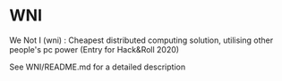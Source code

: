 # WNI
We Not I (wni) : Cheapest distributed computing solution, utilising other people's pc power (Entry for Hack&amp;Roll 2020)

See WNI/README.md for a detailed description
